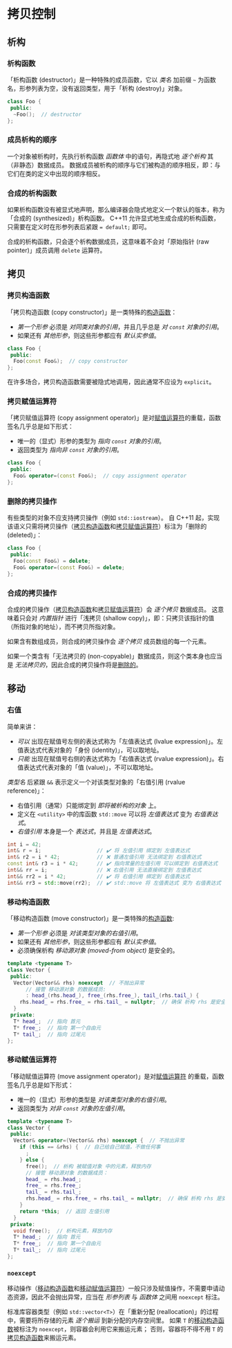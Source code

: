 # 拷贝控制

## 析构
### 析构函数
「析构函数 (destructor)」是一种特殊的成员函数，它以 *类名* 加前缀 `~` 为函数名，形参列表为空，没有返回类型，用于「析构 (destroy)」对象。

```cpp
class Foo {
 public:
  ~Foo();  // destructor
};
```

### 成员析构的顺序
一个对象被析构时，先执行析构函数 *函数体* 中的语句，再隐式地 *逐个析构* 其（非静态）数据成员。
数据成员被析构的顺序与它们被构造的顺序相反，即：与它们在类的定义中出现的顺序相反。

### 合成的析构函数
如果析构函数没有被显式地声明，那么编译器会隐式地定义一个默认的版本，称为「合成的 (synthesized)」析构函数。
C++11 允许显式地生成合成的析构函数，只需要在定义时在形参列表后紧跟 `= default;` 即可。

合成的析构函数，只会逐个析构数据成员，这意味着不会对「原始指针 (raw pointer)」成员调用 `delete` 运算符。

## 拷贝
### 拷贝构造函数
「拷贝构造函数 (copy constructor)」是一类特殊的[构造函数](./class.md#构造函数)：

- *第一个形参* 必须是 *对同类对象的引用*，并且几乎总是 *对 `const` 对象的引用*。
- 如果还有 *其他形参*，则这些形参都应有 *默认实参值*。
```cpp
class Foo {
 public:
  Foo(const Foo&);  // copy constructor
};
```
在许多场合，拷贝构造函数需要被隐式地调用，因此通常不应设为 `explicit`。

### 拷贝赋值运算符
「拷贝赋值运算符 (copy assignment operator)」是对[赋值运算符](./operator.md#赋值运算符)的重载，函数签名几乎总是如下形式：

- 唯一的（显式）形参的类型为 *指向 `const` 对象的引用*。
- 返回类型为 *指向非 `const` 对象的引用*。
```cpp
class Foo {
 public:
  Foo& operator=(const Foo&);  // copy assignment operator
};
```

### 删除的拷贝操作
有些类型的对象不应支持拷贝操作（例如 `std::iostream`）。
自 C++11 起，实现该语义只需将拷贝操作（[拷贝构造函数](#拷贝构造函数)和[拷贝赋值运算符](#拷贝赋值运算符)）标注为「删除的 (deleted)」：

```cpp
class Foo {
 public:
  Foo(const Foo&) = delete;
  Foo& operator=(const Foo&) = delete;
};
```

### 合成的拷贝操作
合成的拷贝操作（[拷贝构造函数](#拷贝构造函数)和[拷贝赋值运算符](#拷贝赋值运算符)）会 *逐个拷贝* 数据成员。
这意味着只会对 *内置指针* 进行「浅拷贝 (shallow copy)」，即：只拷贝该指针的值（所指对象的地址），而不拷贝所指对象。

如果含有数组成员，则合成的拷贝操作会 *逐个拷贝* 成员数组的每一个元素。

如果一个类含有「无法拷贝的 (non-copyable)」数据成员，则这个类本身也应当是 *无法拷贝的*，因此合成的拷贝操作将是[删除的](#删除的拷贝操作)。

## 移动

### 右值
简单来讲：
- *可以* 出现在赋值号左侧的表达式称为「左值表达式 (lvalue expression)」。左值表达式代表对象的「身份 (identity)」，可以取地址。
- *只能* 出现在赋值号右侧的表达式称为「右值表达式 (rvalue expression)」。右值表达式代表对象的「值 (value)」，不可以取地址。

*类型名* 后紧跟 `&&` 表示定义一个对该类型对象的「右值引用 (rvalue reference)」：

- 右值引用（通常）只能绑定到 *即将被析构的对象* 上。
- 定义在 `<utility>` 中的库函数 `std::move` 可以将 *左值表达式* 变为 *右值表达式*。
- *右值引用* 本身是一个 *表达式*，并且是 *左值表达式*。

```cpp
int i = 42;
int& r = i;                  // ✔️ 将 左值引用 绑定到 左值表达式
int& r2 = i * 42;            // ❌ 普通左值引用 无法绑定到 右值表达式
const int& r3 = i * 42;      // ✔️ 指向常量的左值引用 可以绑定到 右值表达式
int&& rr = i;                // ❌ 右值引用 无法直接绑定到 左值表达式
int&& rr2 = i * 42;          // ✔️ 将 右值引用 绑定到 右值表达式
int&& rr3 = std::move(rr2);  // ✔️ std::move 将 左值表达式 变为 右值表达式
```

### 移动构造函数
「移动构造函数 (move constructor)」是一类特殊的[构造函数](./class.md#构造函数):
- *第一个形参* 必须是 *对该类型对象的右值引用*。
- 如果还有 *其他形参*，则这些形参都应有 *默认实参值*。
- 必须确保析构 *移动源对象 (moved-from object)* 是安全的。

```cpp
template <typename T>
class Vector {
 public:
  Vector(Vector&& rhs) noexcept  // 不抛出异常
      // 接管 移动源对象 的数据成员:
      : head_(rhs.head_), free_(rhs.free_), tail_(rhs.tail_) {
    rhs.head_ = rhs.free_ = rhs.tail_ = nullptr;  // 确保 析构 rhs 是安全的
  }
 private:
  T* head_;  // 指向 首元
  T* free_;  // 指向 第一个自由元
  T* tail_;  // 指向 过尾元
};
```

### 移动赋值运算符
「移动赋值运算符 (move assignment operator)」是对[赋值运算符](./operator.md#赋值运算符) 的重载，函数签名几乎总是如下形式：

- 唯一的（显式）形参的类型是 *对该类型对象的右值引用*。
- 返回类型为 *对非 `const` 对象的左值引用*。

```cpp
template <typename T>
class Vector {
 public:
  Vector& operator=(Vector&& rhs) noexcept {  // 不抛出异常
    if (this == &rhs) {  // 自己给自己赋值，不做任何事
      ;
    } else {
      free();  // 析构 被赋值对象 中的元素，释放内存
      // 接管 移动源对象 的数据成员：
      head_ = rhs.head_;
      free_ = rhs.free_;
      tail_ = rhs.tail_;
      rhs.head_ = rhs.free_ = rhs.tail_ = nullptr;  // 确保 析构 rhs 是安全的
    }
    return *this;  // 返回 左值引用
  }
 private:
  void free();  // 析构元素，释放内存
  T* head_;  // 指向 首元
  T* free_;  // 指向 第一个自由元
  T* tail_;  // 指向 过尾元
};
```

### `noexcept`
移动操作（[移动构造函数](#移动构造函数)和[移动赋值运算符](#移动赋值运算符)）一般只涉及赋值操作，不需要申请动态资源，因此不会抛出异常，应当在 *形参列表* 与 *函数体* 之间用 `noexcept` 标注。

标准库容器类型（例如 `std::vector<T>`）在「重新分配 (reallocation)」的过程中，需要将所存储的元素 *逐个搬运* 到新分配的内存空间里。
如果 `T` 的[移动构造函数](#移动构造函数)被标注为 `noexcept`，则容器会利用它来搬运元素；
否则，容器将不得不用 `T` 的[拷贝构造函数](#拷贝构造函数)来搬运元素。